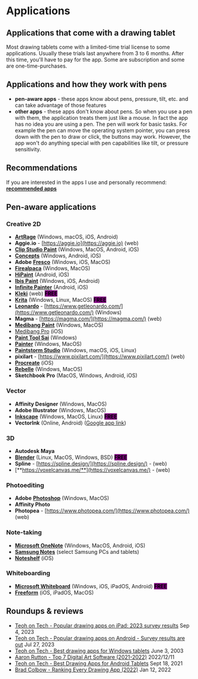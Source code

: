 # Applications

## Applications that come with a drawing tablet

Most drawing tablets come with a limited-time trial license to some applications. Usually these trials last anywhere from 3 to 6 months. After this time, you'll have to pay for the app. Some are subscription and some are one-time-purchases.

## Applications and how they work with pens

* **pen-aware apps** - these apps know about pens, pressure, tilt, etc. and can take advantage of those features
* **other apps** - these apps don't know about pens. So when you use a pen with them, the application treats them just like a mouse. In fact the app has no idea you are using a pen. The pen will work for basic tasks. For example the pen can move the operating system pointer, you can press down with the pen to draw or click, the buttons may work. However, the app won't do anything special with pen capabilities like tilt, or pressure sensitivity.

## Recommendations

If you are interested in the apps I use and personally recommend: [**recommended apps**](7p-notes-recommended-apps.md)

## Pen-aware applications

### Creative 2D

* [**ArtRage**](./#artrage) (Windows, macOS, iOS, Android)
* **Aggie.io** - [https://aggie.io](https://aggie.io) (web)
* [**Clip Studio Paint**](clip-studio-paint.md) (Windows, MacOS, Android, iOS)
* [**Concepts**](concepts-app.md) (Windows, Android, iOS)
* **Adobe** [**Fresco**](fresco.md) (Windows, iOS, MacOS)
* [**Firealpaca**](fireaplaca.md) (Windows, MacOS)
* [**HiPaint**](hipaint.md) (Android, iOS)
* [**Ibis Paint**](ibis-paint.md) (Windows, iOS, Android)
* [**Infinite Painter**](./#infinite-painter) (Android, iOS)
* [**Kleki**](kleki.md) (web) <mark style="background-color:purple;">**FREE**</mark>
* [**Krita**](krita.md)  (Windows, Linux, MacOS) <mark style="background-color:purple;">**FREE**</mark>
* [**Leonardo**](https://www.getleonardo.com/) - [https://www.getleonardo.com/](https://www.getleonardo.com/) (Windows)&#x20;
* **Magma** - [https://magma.com/](https://magma.com/) (web)
* [**Medibang Paint**](medibang.md) (Windows, MacOS)
* [Medibang Pro](medibang-1.md) (iOS)
* [**Paint Tool Sai**](painttool-sai.md)  (Windows)
* [**Painter**](painter.md)  (Windows, MacOS)
* [**Paintstorm Studio**](paintstorm-studio.md)  (Windows, macOS, iOS, Linux)
* **pixilart** - [https://www.pixilart.com/](https://www.pixilart.com/)  (web)
* [**Procreate**](procreate.md) (iOS)
* [**Rebelle**](rebelle.md) (Windows, MacOS)
* **Sketchbook Pro** (MacOS, Windows, Android, iOS)

### Vector

* **Affinity Designer** (Windows, MacOS)
* **Adobe Illustrator** (Windows, MacOS)
* [**Inkscape**](inkscape.md) (Windows, MacOS, Linux) <mark style="background-color:purple;">**FREE**</mark>
* **VectorInk** (Online, Android) ([Google app link](https://play.google.com/store/apps/details?id=com.app.vectorink))

### 3D&#x20;

* **Autodesk Maya**&#x20;
* [**Blender**](blender.md) (Linux, MacOS, Windows, BSD) <mark style="background-color:purple;">**FREE**</mark>
* **Spline** - [https://spline.design/](https://spline.design/) - (web)
* [**https://voxelcanvas.me/**](https://voxelcanvas.me/) - (web)

### Photoediting

* **Adobe** [**Photoshop**](photoshop.md) (Windows, MacOS)
* **Affinity Photo**
* **Photopea** - [https://www.photopea.com/](https://www.photopea.com/) (web)

### Note-taking

* [**Microsoft OneNote**](microsoft-onenote.md) (Windows, MacOS, Android, iOS)
* [**Samsung Notes**](samsung-notes.md) (select Samsung PCs and tablets)
* [**Noteshelf**](https://www.noteshelf.net/) (iOS)

### Whiteboarding

* [**Microsoft Whiteboard**](microsoft-whiteboard.md) (Windows, iOS, iPadOS, Android) <mark style="background-color:purple;">**FREE**</mark>&#x20;
* [**Freeform**](freeform.md) (iOS, iPadOS, MacOS)

## Roundups & reviews

* [Teoh on Tech - Popular drawing apps on iPad: 2023 survey results](https://youtu.be/YCqNToyM7SA?si=v7k\_LQ88jAF-8gQb)  Sep 4, 2023&#x20;
* [Teoh on Tech - Popular drawing apps on Android - Survey results are out](https://youtu.be/-HMcZqv33eo) Jul 27, 2023
* [Teoh on Tech - Best drawing apps for Windows tablets](https://youtu.be/00OWlj75gA0) June 3, 2003   &#x20;
* [Aaron Rutton - Top 7 Digital Art Software (2021-2022)](https://youtu.be/OCGtwZ4MCNY) 2022/12/11&#x20;
* [Teoh on Tech - Best Drawing Apps for Android Tablets](https://youtu.be/UMv\_U3X1bPY) Sept 18, 2021
* [Brad Colbow - Ranking Every Drawing App (2022)](https://youtu.be/cZh9MP0sA\_4) Jan 12, 2022
